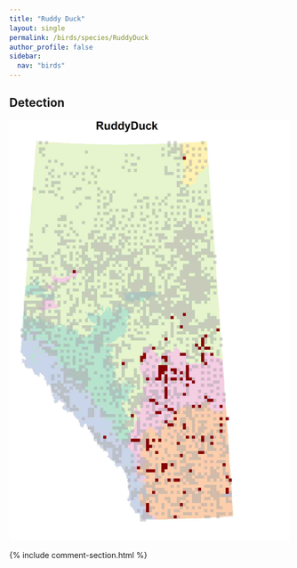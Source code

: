```yaml
---
title: "Ruddy Duck"
layout: single
permalink: /birds/species/RuddyDuck
author_profile: false
sidebar:
  nav: "birds"
---
```


<h2>Detection</h2>

![](/assets/images/birds/RuddyDuck/det.jpg)

{% include comment-section.html %}
